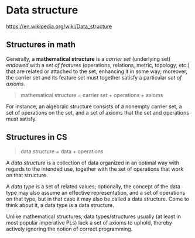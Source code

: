 # Data structure

https://en.wikipedia.org/wiki/Data_structure

## Structures in math

Generally, a **mathematical structure** is a *carrier set* (underlying set) *endowed* with a *set of features* (operations, relations, metric, topology, etc.) that are related or attached to the set, enhancing it in some way; moreover, the carrier set and its feature set must together satisfy a particular *set of axioms*.

> mathematical structure = carrier set + operations + axioms

For instance, an algebraic structure consists of a nonempty carrier set, a set of operations on the set, and a set of axioms that the set and operations must satisfy.


## Structures in CS

> data structure = data + operations

A *data structure* is a collection of data organized in an optimal way with regards to the intended use, together with the set of operations that work on that structure.

A *data type* is a set of related values; optionally, the concept of the data type may also assume an effective representation, and a set of operations on that type, but in that case it may also be called a data structure. Come to think about it, a data type *is* a data structure.

Unlike mathematical structures, data types/structures usually (at least in most popular imperative PLs) lack a set of axioms to uphold, thereby actively ignoring the notion of correct programming.
